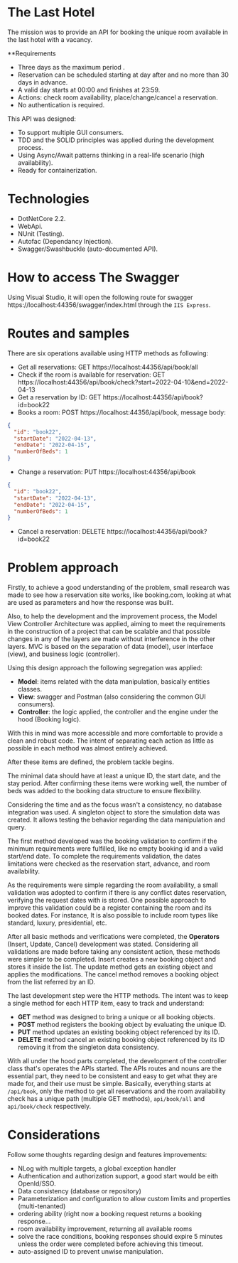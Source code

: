 ﻿# The Last Hotel
The mission was to provide an API for booking the unique room available in the last hotel with a vacancy.

**Requirements
 - Three days as the maximum period .
 - Reservation can be scheduled starting at day after and no more than 30 days in advance.
 - A valid day starts at 00:00 and finishes at 23:59.
 - Actions: check room availability, place/change/cancel a reservation.
 - No authentication is required.

This API was designed:
- To support multiple GUI consumers.
- TDD and the SOLID principles was applied during the development process.
- Using Async/Await patterns thinking in a real-life scenario (high availability).
- Ready for containerization.

# Technologies
- DotNetCore 2.2.
- WebApi.
- NUnit (Testing).
- Autofac (Dependancy Injection).
- Swagger/Swashbuckle (auto-documented API).

# How to access The Swagger
Using Visual Studio, it will open the following route for swagger https://localhost:44356/swagger/index.html through the `IIS Express`.

# Routes and samples
There are six operations available using HTTP methods as following:
 - Get all reservations: GET https://localhost:44356/api/book/all
 - Check if the room is available for reservation: GET https://localhost:44356/api/book/check?start=2022-04-10&end=2022-04-13
 - Get a reservation by ID: GET https://localhost:44356/api/book?id=book22
 - Books a room: POST https://localhost:44356/api/book, message body:
```json
{
  "id": "book22",
  "startDate": "2022-04-13",
  "endDate": "2022-04-15",
  "numberOfBeds": 1
}
```
 - Change a reservation: PUT https://localhost:44356/api/book
```json
{
  "id": "book22",
  "startDate": "2022-04-13",
  "endDate": "2022-04-15",
  "numberOfBeds": 1
}
``` 
 - Cancel a reservation: DELETE https://localhost:44356/api/book?id=book22

# Problem approach
Firstly, to achieve a good understanding of the problem, small research was made to see how a reservation site works, like booking.com, looking at what are used as parameters and how the response was built.

Also, to help the development and the improvement process, the Model View Controller Architecture was applied, aiming to meet the requirements in the construction of a project that can be scalable and that possible changes in any of the layers are made without interference in the other layers. MVC is based on the separation of data (model), user interface (view), and business logic (controller).

Using this design approach the following segregation was applied:
 - **Model**: items related with the data manipulation, basically entities classes.
 - **View**: swagger and Postman (also considering the common GUI consumers).
 - **Controller**: the logic applied, the controller and the engine under the hood (Booking logic).

With this in mind was more accessible and more comfortable to provide a clean and robust code. The intent of separating each action as little as possible in each method was almost entirely achieved.

After these items are defined, the problem tackle begins.

The minimal data should have at least a unique ID, the start date, and the stay period. After confirming these items were working well, the number of beds was added to the booking data structure to ensure flexibility.

Considering the time and as the focus wasn't a consistency, no database integration was used. A singleton object to store the simulation data was created. It allows testing the behavior regarding the data manipulation and query.

The first method developed was the booking validation to confirm if the minimum requirements were fulfilled, like no empty booking id and a valid start/end date. To complete the requirements validation, the dates limitations were checked as the reservation start, advance, and room availability.

As the requirements were simple regarding the room availability, a small validation was adopted to confirm if there is any conflict dates reservation, verifying the request dates with is stored. One possible approach to improve this validation could be a register containing the room and its booked dates. For instance, It is also possible to include room types like standard, luxury, presidential, etc.

After all basic methods and verifications were completed, the **Operators** (Insert, Update, Cancel)  development was stated. Considering all validations are made before taking any consistent action, these methods were simpler to be completed. Insert creates a new booking object and stores it inside the list. The update method gets an existing object and applies the modifications. The cancel method removes a booking object from the list referred by an ID.

The last development step were the HTTP methods. The intent was to keep a single method for each HTTP item, easy to track and understand:
 - **GET** method was designed to bring a unique or all booking objects.
 - **POST** method registers the booking object by evaluating the unique ID.
 - **PUT** method updates an existing booking object referenced by its ID.
 - **DELETE** method cancel an existing booking object referenced by its ID removing it from the singleton data consistency.

With all under the hood parts completed, the development of the controller class that's operates the APIs started. The APIs routes and nouns are the essential part, they need to be consistent and easy to get what they are made for, and their use must be simple. Basically, everything starts at `/api/book`, only the method to get all reservations and the room availability check has a unique path (multiple GET methods), `api/book/all` and `api/book/check` respectively.

# Considerations
Follow some thoughts regarding design and features improvements:
 - NLog with multiple targets, a global exception handler
 - Authentication and authorization support, a good start would be eith OpenId/SSO.
 - Data consistency (database or repository)
 - Parameterization and configuration to allow custom limits and properties (multi-tenanted)
 - ordering ability (right now a booking request returns a booking response... 
 - room availability improvement, returning all available rooms
 - solve the race conditions, booking responses should expire 5 minutes unless the order were completed before achieving this timeout.
 - auto-assigned ID to prevent unwise manipulation.
